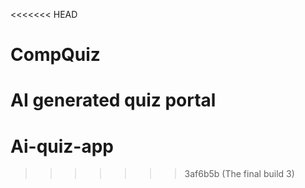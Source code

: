 <<<<<<< HEAD
# CompQuiz
AI generated quiz portal
=======
# Ai-quiz-app
>>>>>>> 3af6b5b (The final build 3)

